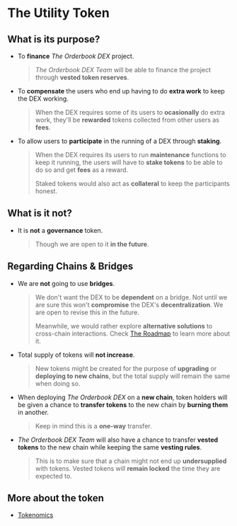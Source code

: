 # The Utility Token

## What is its purpose?

  * To **finance** *The Orderbook DEX* project.

    > *The Orderbook DEX Team* will be able to finance the project through **vested token reserves**.

  * To **compensate** the users who end up having to do **extra work** to keep the DEX working.

    > When the DEX requires some of its users to **ocasionally** do extra work, they'll be **rewarded** tokens collected from other users as **fees**.

  * To allow users to **participate** in the running of a DEX through **staking**.

    > When the DEX requires its users to run **maintenance** functions to keep it running, the users will have to **stake tokens** to be able to do so and get **fees** as a reward.
    >
    > Staked tokens would also act as **collateral** to keep the participants honest.

## What is it not?

  * It is **not** a **governance** token.

    > Though we are open to it **in the future**.

## Regarding Chains & Bridges

  * We are **not** going to use **bridges**.

    > We don't want the DEX to be **dependent** on a bridge. Not until we are sure this won't **compromise** the DEX's **decentralization**. We are open to revise this in the future.
    >
    > Meanwhile, we would rather explore **alternative solutions** to cross-chain interactions. Check [The Roadmap](roadmap.md) to learn more about it.

  * Total supply of tokens will **not increase**.

    > New tokens might be created for the purpose of **upgrading** or **deploying to new chains**, but the total supply will remain the same when doing so.

  * When deploying *The Orderbook DEX* on a **new chain**, token holders will be given a chance to **transfer tokens** to the new chain by **burning them** in another.

    > Keep in mind this is a **one-way** transfer.

  * *The Orderbook DEX Team* will also have a chance to transfer **vested tokens** to the new chain while keeping the same **vesting rules**.

    > This is to make sure that a chain might not end up **undersupplied** with tokens. Vested tokens will **remain locked** the time they are expected to.

## More about the token

  * [Tokenomics](tokenomics.md)
